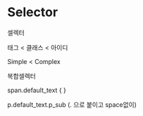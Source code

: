 # Selector

셀렉터

태그 &lt; 클래스 &lt; 아이디

Simple &lt; Complex



복합셀렉터

 span.default\_text { }

p.default\_text.p\_sub \(. 으로 붙이고 space없이\)

